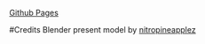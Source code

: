 [Github Pages](https://gdmgent-2122-xr.github.io/diorama-DanteWeverbergh)

#Credits
Blender present model by
[nitropineapplez](https://free3d.com/3d-model/low-poly-present-38406.html)
